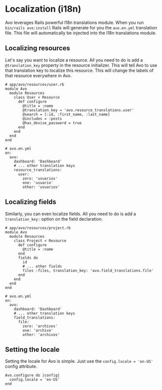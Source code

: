 # Localization (i18n)

Avo leverages Rails powerful I18n translations module. When you run `bin/rails avo:install` Rails will generate for you the `avo.en.yml` translation file. This file will automatically be injected into the I18n translations module.

## Localizing resources

Let's say you want to localize a resource. All you need to do is add a `@translation_key` property in the resource initializer. This will tell Avo to use that translation key to localize this resource. This will change the labels of that resource everywhere in Avo.


```ruby{7}
# app/avo/resources/user.rb
module Avo
  module Resources
    class User < Resource
      def configure
        @title = :name
        @translation_key = 'avo.resource_translations.user'
        @search = [:id, :first_name, :last_name]
        @includes = :posts
        @has_devise_password = true
      end
    end
  end
end
```

```yml{6-10}
# avo.en.yml
en:
  avo:
    dashboard: 'Dashboard'
    # ... other translation keys
    resource_translations:
      user:
        zero: 'usuarios'
        one: 'usuario'
        other: 'usuarios'
```

## Localizing fields

Similarly, you can even localize fields. All you need to do is add a `translation_key:` option on the field declaration.


```ruby{11}
# app/avo/resources/project.rb
module Avo
  module Resources
    class Project < Resource
      def configure
        @title = :name
      end
      fields do
        id
        # ... other fields
        files :files, translation_key: 'avo.field_translations.file'
      end
    end
  end
end
```

```yml{6-10}
# avo.en.yml
en:
  avo:
    dashboard: 'Dashboard'
    # ... other translation keys
    field_translations:
      file:
        zero: 'archivos'
        one: 'archivo'
        other: 'archivos'
```

## Setting the locale

Setting the locale for Avo is simple. Just use the `config.locale = 'en-US'` config attribute.


```ruby{2}
Avo.configure do |config|
  config.locale = 'en-US'
end
```